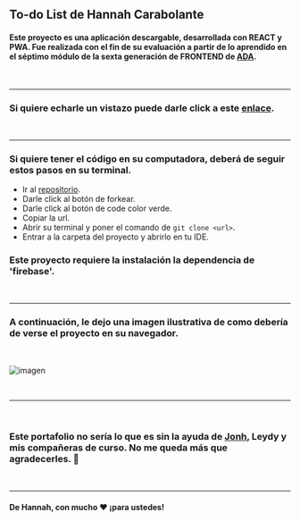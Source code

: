 ## To-do List de Hannah Carabolante

#### Este proyecto es una aplicación descargable, desarrollada con REACT y PWA. Fue realizada con el fin de su evaluación a partir de lo aprendido en el séptimo módulo de la sexta generación de FRONTEND de [ADA](https://adaitw.org/).

<br>


***

### Si quiere echarle un vistazo puede darle click a este [enlace](https://mystifying-varahamihira-8ccb94.netlify.app/).

<br>


***

### Si quiere tener el código en su computadora, deberá de seguir estos pasos en su terminal.

- Ir al [repositorio](https://github.com/carabolanteh/portafolio).
- Darle click al botón de forkear.
- Darle click al botón de code color verde.
- Copiar la url.
- Abrir su terminal y poner el comando de  ```git clone <url>```.
- Entrar a la carpeta del proyecto y abrirlo en tu IDE.

### Este proyecto requiere la instalación la dependencia de 'firebase'.

<br>

***

### A continuación, le dejo una imagen ilustrativa de como debería de verse el proyecto en su navegador.

<br>


![imagen](./img/ScreenShot-TodoList.png)

<br>

***

<br>

### Este portafolio no sería lo que es sin la ayuda de [Jonh](https://github.com/Jonhks), Leydy y mis compañeras de curso. No me queda más que agradecerles. 🥰

<br>

***

#### De Hannah, con mucho ❤ ¡para ustedes!